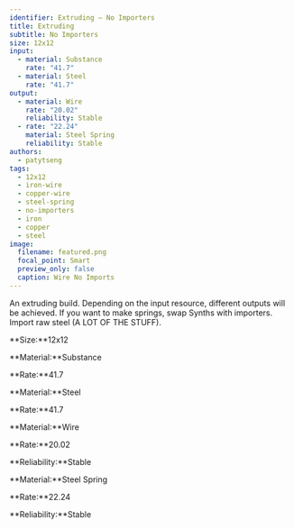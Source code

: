 ```yaml
---
identifier: Extruding – No Importers
title: Extruding
subtitle: No Importers
size: 12x12
input:
  - material: Substance
    rate: "41.7"
  - material: Steel
    rate: "41.7"
output:
  - material: Wire
    rate: "20.02"
    reliability: Stable
  - rate: "22.24"
    material: Steel Spring
    reliability: Stable
authors:
  - patytseng
tags:
  - 12x12
  - iron-wire
  - copper-wire
  - steel-spring
  - no-importers
  - iron
  - copper
  - steel
image:
  filename: featured.png
  focal_point: Smart
  preview_only: false
  caption: Wire No Imports
---
```

An extruding build. Depending on the input resource, different outputs will be achieved. If you want to make springs, swap Synths with importers. Import raw steel (A LOT OF THE STUFF).

**Size:**12x12

**Material:**Substance

**Rate:**41.7

**Material:**Steel

**Rate:**41.7

**Material:**Wire

**Rate:**20.02

**Reliability:**Stable

**Material:**Steel Spring

**Rate:**22.24

**Reliability:**Stable